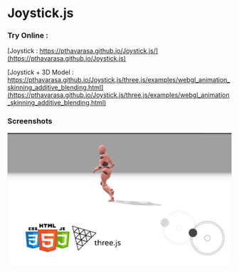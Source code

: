 # Joystick.js

### Try Online :
[Joystick : https://pthavarasa.github.io/Joystick.js/](https://pthavarasa.github.io/Joystick.js)

[Joystick + 3D Model : https://pthavarasa.github.io/Joystick.js/three.js/examples/webgl_animation_skinning_additive_blending.html](https://pthavarasa.github.io/Joystick.js/three.js/examples/webgl_animation_skinning_additive_blending.html)

### Screenshots
![](joystick.png)
